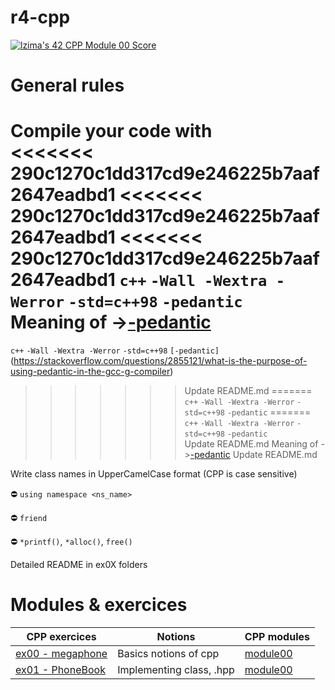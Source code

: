 # r4-cpp

[![lzima's 42 CPP Module 00 Score](https://badge42.vercel.app/api/v2/cl1nk4f8f004009lb75fyii0c/project/2774883)](https://github.com/JaeSeoKim/badge42)

# General rules

Compile your code with </br>
<<<<<<< 290c1270c1dd317cd9e246225b7aaf2647eadbd1
<<<<<<< 290c1270c1dd317cd9e246225b7aaf2647eadbd1
<<<<<<< 290c1270c1dd317cd9e246225b7aaf2647eadbd1
`c++` `-Wall -Wextra -Werror` `-std=c++98` `-pedantic` </br>
Meaning of ->[-pedantic](https://stackoverflow.com/questions/2855121/what-is-the-purpose-of-using-pedantic-in-the-gcc-g-compiler)
=======
`c++` `-Wall -Wextra -Werror` `-std=c++98` `[-pedantic]`(https://stackoverflow.com/questions/2855121/what-is-the-purpose-of-using-pedantic-in-the-gcc-g-compiler)
>>>>>>> Update README.md
=======
`c++` `-Wall -Wextra -Werror` `-std=c++98` `-pedantic`
=======
`c++` `-Wall -Wextra -Werror` `-std=c++98` `-pedantic` </br>
>>>>>>> Update README.md
Meaning of ->[-pedantic](https://stackoverflow.com/questions/2855121/what-is-the-purpose-of-using-pedantic-in-the-gcc-g-compiler)
>>>>>>> Update README.md

Write class names in UpperCamelCase format (CPP is case sensitive)

⛔️ `using namespace <ns_name>`

⛔️ `friend`

⛔️ `*printf()`, `*alloc()`, `free()`

Detailed README in ex0X folders

# Modules & exercices

| CPP exercices |     Notions    | CPP modules
|----------|----------|----------|
| [ex00 - megaphone](https://github.com/Elwoll/r4-cpp/tree/main/module_00/ex00) | Basics notions of cpp  | [module00](https://github.com/Elwoll/r4-cpp/tree/main/module_00) |
| [ex01 - PhoneBook](https://github.com/Elwoll/r4-cpp/tree/main/module_00/ex01) | Implementing class, .hpp |  [module00](https://github.com/Elwoll/r4-cpp/tree/main/module_00) |


